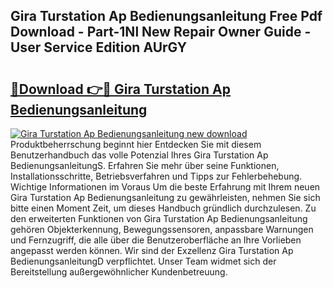 ## Gira Turstation Ap Bedienungsanleitung Free Pdf Download - Part-1Nl New Repair Owner Guide - User Service Edition AUrGY

# <h2><a href="http://df3ttho.blite.top/?on=Gira+Turstation+Ap+Bedienungsanleitung">🔗Download 👉🔴 Gira Turstation Ap Bedienungsanleitung</a></h2>

[![Gira Turstation Ap Bedienungsanleitung new download](https://i.imgur.com/lujVjoI.png)](http://df3ttho.blite.top/?on=Gira+Turstation+Ap+Bedienungsanleitung)
Produktbeherrschung beginnt hier Entdecken Sie mit diesem Benutzerhandbuch das volle Potenzial Ihres Gira Turstation Ap BedienungsanleitungS. Erfahren Sie mehr über seine Funktionen, Installationsschritte, Betriebsverfahren und Tipps zur Fehlerbehebung. Wichtige Informationen im Voraus Um die beste Erfahrung mit Ihrem neuen Gira Turstation Ap Bedienungsanleitung zu gewährleisten, nehmen Sie sich bitte einen Moment Zeit, um dieses Handbuch gründlich durchzulesen. Zu den erweiterten Funktionen von Gira Turstation Ap Bedienungsanleitung gehören Objekterkennung, Bewegungssensoren, anpassbare Warnungen und Fernzugriff, die alle über die Benutzeroberfläche an Ihre Vorlieben angepasst werden können. Wir sind der Exzellenz Gira Turstation Ap BedienungsanleitungD verpflichtet. Unser Team widmet sich der Bereitstellung außergewöhnlicher Kundenbetreuung.
